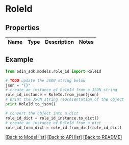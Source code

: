 # RoleId


## Properties

Name | Type | Description | Notes
------------ | ------------- | ------------- | -------------

## Example

```python
from odin_sdk.models.role_id import RoleId

# TODO update the JSON string below
json = "{}"
# create an instance of RoleId from a JSON string
role_id_instance = RoleId.from_json(json)
# print the JSON string representation of the object
print RoleId.to_json()

# convert the object into a dict
role_id_dict = role_id_instance.to_dict()
# create an instance of RoleId from a dict
role_id_form_dict = role_id.from_dict(role_id_dict)
```
[[Back to Model list]](../README.md#documentation-for-models) [[Back to API list]](../README.md#documentation-for-api-endpoints) [[Back to README]](../README.md)



